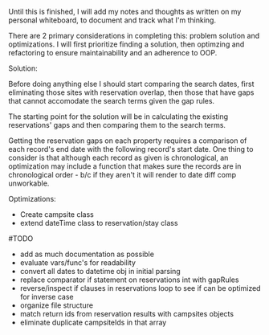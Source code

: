 Until this is finished, I will add my notes and thoughts as written on my personal whiteboard, to document and track what I'm thinking.

There are 2 primary considerations in completing this: problem solution and optimizations. I will first prioritize finding a solution, then optimzing and refactoring to ensure maintainability and an adherence to OOP.

Solution:

Before doing anything else I should start comparing the search dates, first eliminating those sites with reservation overlap, then those that have gaps that cannot accomodate the search terms given the gap rules. 

The starting point for the solution will be in calculating the existing reservations' gaps and then comparing them to the search terms.

Getting the reservation gaps on each property requires a comparison of each record's end date with the following record's start date. One thing to consider is that although each record as given is chronological, an optimization may include a function that makes sure the records are in chronological order - b/c if they aren't it will render to date diff comp unworkable.

Optimizations:

- Create campsite class
- extend dateTime class to reservation/stay class



#TODO
- add as much documentation as possible 
- evaluate vars/func's for readability
- convert all dates to datetime obj in initial parsing
- replace comparator if statement on reservations int with gapRules
- reverse/inspect if clauses in reservations loop to see if can be optimized for inverse case
- organize file structure
- match return ids from reservation results with campsites objects
- eliminate duplicate campsiteIds in that array